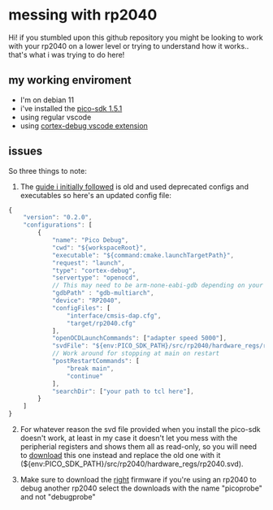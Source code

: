 # messing with rp2040
Hi! if you stumbled upon this github repository you might be looking to work with your rp2040 on a lower level or trying to understand how it works.. that's what i was trying to do here!
## my working enviroment
* I'm on debian 11
* i've installed the [pico-sdk 1.5.1](https://github.com/raspberrypi/pico-sdk)
* using regular vscode
* using [cortex-debug vscode extension](https://github.com/Marus/cortex-debug)
## issues
So three things to note:
1. The [guide i initially followed](https://www.digikey.be/en/maker/projects/raspberry-pi-pico-and-rp2040-cc-part-2-debugging-with-vs-code/470abc7efb07432b82c95f6f67f184c0) is old and used deprecated configs and executables so here's an updated config file:
```js
{
    "version": "0.2.0",
    "configurations": [
        {
            "name": "Pico Debug",
            "cwd": "${workspaceRoot}",
            "executable": "${command:cmake.launchTargetPath}",
            "request": "launch",
            "type": "cortex-debug",
            "servertype": "openocd",
            // This may need to be arm-none-eabi-gdb depending on your system
            "gdbPath" : "gdb-multiarch",
            "device": "RP2040",
            "configFiles": [
                "interface/cmsis-dap.cfg",
                "target/rp2040.cfg"
            ],
            "openOCDLaunchCommands": ["adapter speed 5000"],
            "svdFile": "${env:PICO_SDK_PATH}/src/rp2040/hardware_regs/rp2040.svd",
            // Work around for stopping at main on restart
            "postRestartCommands": [
                "break main",
                "continue"
            ],
            "searchDir": ["your path to tcl here"],
        }
    ]
}
```

2. For whatever reason the svd file provided when you install the pico-sdk doesn't work, at least in my case it doesn't let you mess with the peripherial registers and shows them all as read-only, so you will need to [download](https://github.com/raspberrypi/pico-sdk/blob/master/src/rp2040/hardware_regs/rp2040.svd) this one instead and replace the old one with it (${env:PICO_SDK_PATH}/src/rp2040/hardware_regs/rp2040.svd).

3. Make sure to download the [right](https://github.com/raspberrypi/picoprobe/releases/tag/picoprobe-cmsis-v1.0.3) firmware if you're using an rp2040 to debug another rp2040 select the downloads with the name "picoprobe" and not "debugprobe"
